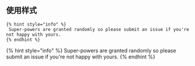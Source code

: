 

## 使用样式

```text
{% hint style="info" %}
 Super-powers are granted randomly so please submit an issue if you're not happy with yours.
{% endhint %}
```

{% hint style="info" %}
 Super-powers are granted randomly so please submit an issue if you're not happy with yours.
{% endhint %}